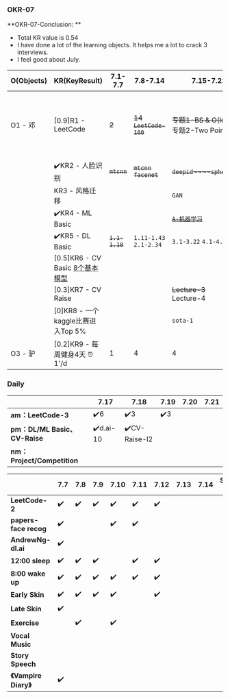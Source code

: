 

### OKR-07

**OKR-07-Conclusion: **

+ Total KR value is 0.54
+ I have done a lot of the learning objects. It helps me a lot to crack 3 interviews.
+ I feel good about July.

| O(Objects) | KR(KeyResult)                                                | 7.1-7.7        | 7.8-7.14               | 7.15-7.21                                                    | 7.22-7.28                                                    | 7.29-7.31               |              |
| ---------- | ------------------------------------------------------------ | -------------- | ---------------------- | ------------------------------------------------------------ | ------------------------------------------------------------ | ----------------------- | ------------ |
| O1 - 邓    | [0.9]R1 - LeetCode                                           | ~~2~~          | ~~14 `LeetCode-100`~~  | ~~专题1-BS & O(log n)~~<br>专题2-Two Pointers                | ~~专题3-BFS & T-Sort~~<br>~~专题4-BinaryTree~~<br/>~~专题5-DFS~~ | ~~专题6-DataStructure~~ | ~~专题7-DP~~ |
|            | ✔️KR2 - 人脸识别                                              | ~~`mtcnn`~~    | ~~`mtcnn` `facenet`~~  | ~~`deepid`~~~~`sphereface`~~                                 | ~~`SphereFace`  `ArcFace` `CosFace`~~                        |                         |              |
|            | KR3 - 风格迁移                                               |                |                        | `GAN`                                                        |                                                              |                         |              |
|            | ✔️KR4 - ML Basic                                              |                |                        | ~~[`A-机器学习`](https://github.com/imhuay/Algorithm_Interview_Notes-Chinese/tree/master/A-机器学习)~~ |                                                              |                         |              |
|            | ✔️KR5 - DL Basic                                              | ~~`1.1-1.10`~~ | `1.11-1.43` `2.1-2.34` | `3.1-3.22` `4.1-4.42`                                        | ~~[`A-深度学习`](https://github.com/imhuay/Algorithm_Interview_Notes-Chinese/tree/master/A-深度学习)~~ |                         |              |
|            | [0.5]KR6 - CV Basic [8个基本模型](https://github.com/imhuay/Algorithm_Interview_Notes-Chinese/tree/master/B-计算机视觉/pdf/基本模型) |                |                        |                                                              |                                                              |                         |              |
|            | [0.3]KR7 - CV Raise                                          |                |                        | ~~Lecture-3~~<br>Lecture-4                                   |                                                              |                         |              |
|            | [0]KR8 - 一个kaggle比赛进入Top 5%                            |                |                        | `sota-1`                                                     |                                                              |                         |              |
| O3 - 驴    | [0.2]KR9 - 每周健身4天 ⏰1'/d                                 | 1              | 4                      | 4                                                            | 4                                                            | 2                       |              |

### Daily



|                               | 7.17     | 7.18         | 7.19 | 7.20 | 7.21 |
| ----------------------------- | -------- | ------------ | ---- | ---- | ---- |
| **am：LeetCode-3**            | ✔️6       | ✔️3           | ✔️3   |      |      |
| **pm：DL/ML Basic、CV-Raise** | ✔️d.ai-10 | ✔️CV-Raise-l2 |      |      |      |
| **nm：Project/Competition**   |          |              |      |      |      |



|                       | 7.7  | 7.8  | 7.9  | 7.10 | 7.11 | 7.12 | 7.13 | 7.14 | Sum Up |
| --------------------- | ---- | ---- | ---- | ---- | ---- | ---- | ---- | ---- | ------ |
| **LeetCode-2**        | ✔️    | ✔️    | ✔️    | ✔️    | ✔️    | ✔️    |      |      |        |
| **papers-face recog** | ✔️    |      |      | ✔️    | ✔️    |      |      |      |        |
| **AndrewNg-dl.ai**    | ✔️    |      |      |      |      |      |      |      |        |
| **12:00 sleep**       | ✔️    | ✔️    | ✔️    |      | ✔️    | ✔️    |      |      |        |
| **8:00 wake up**      | ✔️    | ✔️    | ✔️    | ✔️    | ✔️    | ✔️    |      |      |        |
| **Early Skin**        | ✔️    | ✔️    | ✔️    | ✔️    |      | ✔️    |      |      |        |
| **Late Skin**         | ✔️    |      |      |      |      |      |      |      |        |
| **Exercise**          |      | ✔️    |      | ✔️    |      |      |      |      |        |
| **Vocal Music**       |      |      |      |      |      |      |      |      |        |
| **Story Speech**      |      |      |      |      |      |      |      |      |        |
| **《Vampire Diary》** | ✔️    |      |      |      |      |      |      |      |        |


